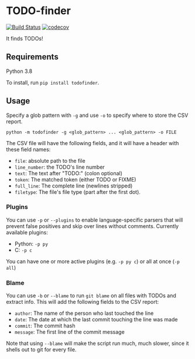 # TODO-finder

[![Build Status](https://travis-ci.com/jonathangjertsen/todofinder.svg?branch=master)](https://travis-ci.com/jonathangjertsen/todofinder)
[![codecov](https://codecov.io/gh/jonathangjertsen/todofinder/branch/master/graph/badge.svg)](https://codecov.io/gh/jonathangjertsen/todofinder)


It finds TODOs!

## Requirements

Python 3.8

To install, run `pip install todofinder`.

## Usage

Specify a glob pattern with `-g` and use `-o` to specify where to store the CSV report.

```
python -m todofinder -g <glob_pattern> ... <glob_pattern> -o FILE
```

The CSV file will have the following fields, and it will have a header with these field names:

* `file`: absolute path to the file
* `line_number`: the TODO's line number
* `text`: The text after "TODO:" (colon optional)
* `token`: The matched token (either TODO or FIXME)
* `full_line`: The complete line (newlines stripped)
* `filetype`: The file's file type (part after the first dot).

### Plugins

You can use `-p` or `--plugins` to enable language-specific parsers that will prevent false
positives and skip over lines without comments. Currently available plugins:

* Python: `-p py`
* C: `-p c`

You can have one or more active plugins (e.g. `-p py c`) or all at once (`-p all`)

### Blame

You can use `-b` or `--blame` to run `git blame` on all files with TODOs and extract info.
This will add the following fields to the CSV report:

* `author`: The name of the person who last touched the line
* `date`: The date at which the last commit touching the line was made
* `commit`: The commit hash
* `message`: The first line of the commit message

Note that using `--blame` will make the script run much, much slower, since it shells out
to git for every file.
